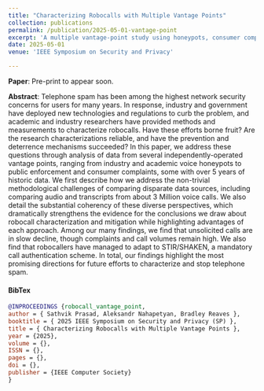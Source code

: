 ```yaml
---
title: "Characterizing Robocalls with Multiple Vantage Points"
collection: publications
permalink: /publication/2025-05-01-vantage-point
excerpt: 'A multiple vantage-point study using honeypots, consumer complaints and enforcement actions that delves into the evolution of the robocalling ecosystem'
date: 2025-05-01
venue: 'IEEE Symposium on Security and Privacy'

---
```


**Paper**: Pre-print to appear soon.

**Abstract**: Telephone spam has been among the highest network security concerns for users for many years. In response, industry and government have deployed new technologies and regulations to curb the problem, and academic and industry researchers have provided methods and measurements to characterize robocalls. Have these efforts borne fruit? Are the research characterizations reliable, and have the prevention and deterrence mechanisms succeeded? In this paper, we address these questions through analysis of data from several independently-operated vantage points, ranging from industry and academic voice honeypots to public enforcement and consumer complaints, some with over 5 years of historic data. We first describe how we address the non-trivial methodological challenges of comparing disparate data sources, including comparing audio and transcripts from about 3 Million voice calls. We also detail the substantial coherency of these diverse perspectives, which dramatically strengthens the evidence for the conclusions we draw about robocall characterization and mitigation while highlighting advantages of each approach. Among our many findings, we find that unsolicited calls are in slow decline, though complaints and call volumes remain high. We also find that robocallers have managed to adapt to STIR/SHAKEN, a mandatory call authentication scheme. In total, our findings highlight the most promising directions for future efforts to characterize and stop telephone spam.

#### BibTex

```Bibtex
@INPROCEEDINGS {robocall_vantage_point,
author = { Sathvik Prasad, Aleksandr Nahapetyan, Bradley Reaves },
booktitle = { 2025 IEEE Symposium on Security and Privacy (SP) },
title = { Characterizing Robocalls with Multiple Vantage Points },
year = {2025},
volume = {},
ISSN = {},
pages = {},
doi = {},
publisher = {IEEE Computer Society}
}

```